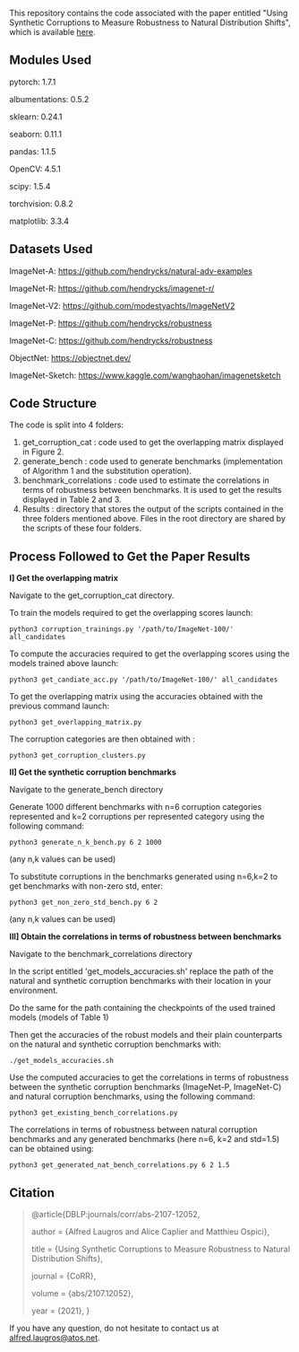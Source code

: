 This repository contains the code associated with the paper entitled "Using Synthetic Corruptions to Measure Robustness to Natural Distribution Shifts", which is available [here](https://arxiv.org/abs/2107.12052).

## Modules Used
pytorch: 1.7.1

albumentations: 0.5.2

sklearn: 0.24.1

seaborn: 0.11.1

pandas: 1.1.5

OpenCV: 4.5.1

scipy: 1.5.4

torchvision: 0.8.2

matplotlib: 3.3.4

## Datasets Used
ImageNet-A: https://github.com/hendrycks/natural-adv-examples

ImageNet-R: https://github.com/hendrycks/imagenet-r/

ImageNet-V2: https://github.com/modestyachts/ImageNetV2

ImageNet-P: https://github.com/hendrycks/robustness

ImageNet-C: https://github.com/hendrycks/robustness

ObjectNet: https://objectnet.dev/

ImageNet-Sketch: https://www.kaggle.com/wanghaohan/imagenetsketch

## Code Structure
The code is split into 4 folders:
1) get_corruption_cat : code used to get the overlapping matrix displayed in Figure 2.
2) generate_bench : code used to generate benchmarks (implementation of Algorithm 1 and the substitution operation).
3) benchmark_correlations : code used to estimate the correlations in terms of robustness between benchmarks. It is used to get the results displayed in Table 2 and 3.
4) Results : directory that stores the output of the scripts contained in the three folders mentioned above.
Files in the root directory are shared by the scripts of these four folders.

## Process Followed to Get the Paper Results

**I] Get the overlapping matrix**

Navigate to the get_corruption_cat directory.

To train the models required to get the overlapping scores launch:
```
python3 corruption_trainings.py '/path/to/ImageNet-100/' all_candidates
```

To compute the accuracies required to get the overlapping scores using the models trained above launch:
```
python3 get_candiate_acc.py '/path/to/ImageNet-100/' all_candidates
```

To get the overlapping matrix using the accuracies obtained with the previous command launch:
```
python3 get_overlapping_matrix.py
```

The corruption categories are then obtained with :
```
python3 get_corruption_clusters.py
```


**II] Get the synthetic corruption benchmarks**

Navigate to the generate_bench directory

Generate 1000 different benchmarks with n=6 corruption categories represented and k=2 corruptions per represented category using the following command:
```
python3 generate_n_k_bench.py 6 2 1000
```
(any n,k values can be used)

To substitute corruptions in the benchmarks generated using n=6,k=2 to get benchmarks with non-zero std, enter:
```
python3 get_non_zero_std_bench.py 6 2
```
(any n,k values can be used)

**III] Obtain the correlations in terms of robustness between benchmarks**

Navigate to the benchmark_correlations directory

In the script entitled 'get_models_accuracies.sh' replace the path of the natural and synthetic corruption benchmarks with their location in your environment.

Do the same for the path containing the checkpoints of the used trained models (models of Table 1)

Then get the accuracies of the robust models and their plain counterparts on the natural and synthetic corruption benchmarks with:
```
./get_models_accuracies.sh
```

Use the computed accuracies to get the correlations in terms of robustness between the synthetic corruption benchmarks (ImageNet-P, ImageNet-C) and natural corruption benchmarks, using the following command:
```
python3 get_existing_bench_correlations.py
```

The correlations in terms of robustness between natural corruption benchmarks and any generated benchmarks (here n=6, k=2 and std=1.5) can be obtained using:
```
python3 get_generated_nat_bench_correlations.py 6 2 1.5
```

## Citation

>@article{DBLP:journals/corr/abs-2107-12052,
>
>  author    = {Alfred Laugros and Alice Caplier and Matthieu Ospici},
>
>  title     = {Using Synthetic Corruptions to Measure Robustness to Natural Distribution Shifts},
>
>  journal   = {CoRR},
>
>  volume    = {abs/2107.12052},
>
>  year      = {2021},
>}

If you have any question, do not hesitate to contact us at alfred.laugros@atos.net.<br/>
